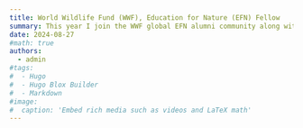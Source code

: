 ```yaml
---
title: World Wildlife Fund (WWF), Education for Nature (EFN) Fellow
summary: This year I join the WWF global EFN alumni community along with nearly 60 fellows from 26 countries.
date: 2024-08-27
#math: true
authors:
  - admin
#tags:
#  - Hugo
#  - Hugo Blox Builder
#  - Markdown
#image:
#  caption: 'Embed rich media such as videos and LaTeX math'
---
```

